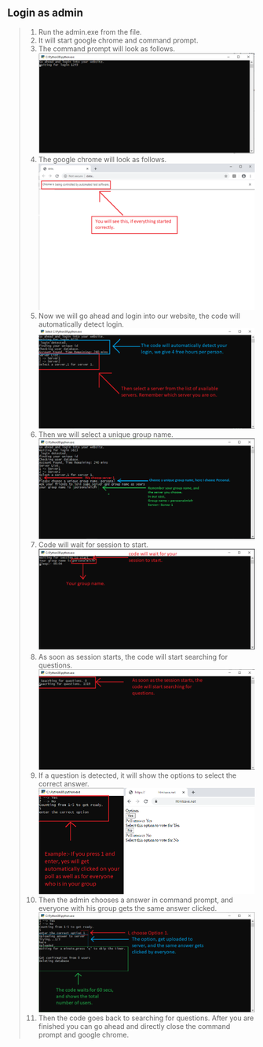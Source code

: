 ## Login as admin
>1. Run the admin.exe from the file.
>2. It will start google chrome and command prompt.
>3. The command prompt will look as follows.
![Image failed to load](https://raw.githubusercontent.com/test-serevr/documentation/master/images/start.PNG)
>4. The google chrome will look as follows.
![Image failed to load](https://github.com/test-serevr/documentation/blob/master/images/chrome_start.png)
>5. Now we will go ahead and login into our website, the code will automatically detect login.
![Image failed to load](https://raw.githubusercontent.com/test-serevr/documentation/master/images/select_server.png)
>6. Then we will select a unique group name.
![Image failed to load](https://raw.githubusercontent.com/test-serevr/documentation/master/images/select_group.png)
>7. Code will wait for session to start.
![Image failed to load](https://raw.githubusercontent.com/test-serevr/documentation/master/images/waiting%20for%20session%20to%20start.png)
>8. As soon as session starts, the code will start searching for questions.
![Image failed to load](https://raw.githubusercontent.com/test-serevr/documentation/master/images/search_questions%20(2).png)
>9. If a question is detected, it will show the options to select the correct answer.
![Image failed to load](https://raw.githubusercontent.com/test-serevr/documentation/master/images/search_questions%20(1).png)
>10. Then the admin chooses a answer in command prompt, and everyone with his group gets the same answer clicked.
![Image failed to load](https://raw.githubusercontent.com/test-serevr/documentation/master/images/upload_server.png)
>11. Then the code goes back to searching for questions. After you are finished you can go ahead and directly close the command prompt and google chrome.

